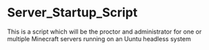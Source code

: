 # Server_Startup_Script
This is a script which will be the proctor and administrator for one or multiple Minecraft servers running on an Uuntu headless system
